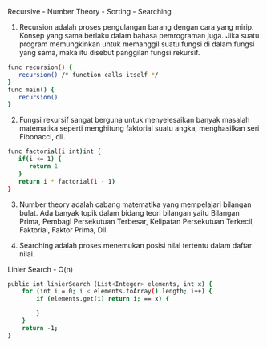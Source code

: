 Recursive - Number Theory - Sorting - Searching

1. Recursion adalah proses pengulangan barang dengan cara yang mirip. Konsep yang sama berlaku dalam bahasa pemrograman juga. Jika suatu program memungkinkan untuk memanggil suatu fungsi di dalam fungsi yang sama, maka itu disebut panggilan fungsi rekursif.

```sh
func recursion() {
   recursion() /* function calls itself */
}
func main() {
   recursion()
}
```

2. Fungsi rekursif sangat berguna untuk menyelesaikan banyak masalah matematika seperti menghitung faktorial suatu angka, menghasilkan seri Fibonacci, dll.

```sh
func factorial(i int)int {
   if(i <= 1) {
      return 1
   }
   return i * factorial(i - 1)
}
```

3. Number theory adalah cabang matematika yang mempelajari bilangan bulat. Ada banyak topik dalam bidang teori bilangan yaitu Bilangan Prima, Pembagi Persekutuan Terbesar, Kelipatan Persekutuan Terkecil, Faktorial, Faktor Prima, Dll.

4. Searching adalah proses menemukan posisi nilai tertentu dalam daftar nilai.

Linier Search - O(n)

```sh
public int linierSearch (List<Integer> elements, int x) { 
    for (int i = 0; i < elements.toArray().length; i++) {
        if (elements.get(i) return i; == x) {

        }
    }
    return -1;
}
```
